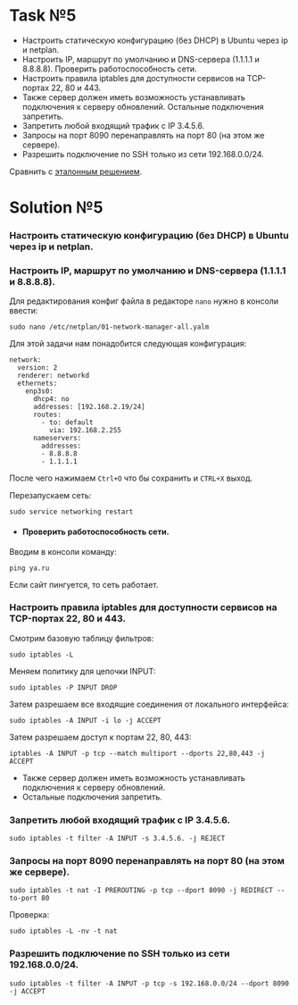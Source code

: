 # Task №5

* Настроить статическую конфигурацию (без DHCP) в Ubuntu через ip и netplan. 
* Настроить IP, маршрут по умолчанию и DNS-сервера (1.1.1.1 и 8.8.8.8). 
  Проверить работоспособность сети.
* Настроить правила iptables для доступности сервисов на TCP-портах 22, 80 и 443. 
* Также сервер должен иметь возможность устанавливать подключения к серверу обновлений. 
  Остальные подключения запретить.
* Запретить любой входящий трафик с IP 3.4.5.6.
* Запросы на порт 8090 перенаправлять на порт 80 (на этом же сервере).
* Разрешить подключение по SSH только из сети 192.168.0.0/24.

Сравнить с [эталонным решением](Домашнее_задание_5.pdf).

# Solution №5

### Настроить статическую конфигурацию (без DHCP) в Ubuntu через ip и netplan.
### Настроить IP, маршрут по умолчанию и DNS-сервера (1.1.1.1 и 8.8.8.8).
Для редактирования конфиг файла в редакторе ```nano``` нужно в консоли ввести:

```linux
sudo nano /etc/netplan/01-network-manager-all.yalm
```

Для этой задачи нам понадобится следующая конфигурация:

  ```linux
  network:
    version: 2
    renderer: networkd
    ethernets:
      enp3s0:
        dhcp4: no
        addresses: [192.168.2.19/24]
        routes:
          - to: default
            via: 192.168.2.255
        nameservers:
          addresses: 
          - 8.8.8.8
          - 1.1.1.1
  ```

После чего нажимаем ```Ctrl+O``` что бы сохранить и ```CTRL+X``` выход.<br>

Перезапускаем сеть:

```linux
sudo service networking restart
```

* #### Проверить работоспособность сети.

Вводим в консоли команду:

```linux
ping ya.ru
```

Если сайт пингуется, то сеть работает.


### Настроить правила iptables для доступности сервисов на TCP-портах 22, 80 и 443.
Смотрим базовую таблицу фильтров:

```linux
sudo iptables -L
```

Меняем политику для цепочки INPUT:

```linux
sudo iptables -P INPUT DROP
```

Затем разрешаем все входящие соединения от локального
интерфейса:

```linux
sudo iptables -A INPUT -i lo -j ACCEPT
```

Затем разрешаем доступ к портам 22, 80, 443:

```linux
iptables -A INPUT -p tcp --match multiport --dports 22,80,443 -j ACCEPT
```

* Также сервер должен иметь возможность устанавливать подключения к серверу обновлений.
* Остальные подключения запретить.


### Запретить любой входящий трафик с IP 3.4.5.6.

```linux
sudo iptables -t filter -A INPUT -s 3.4.5.6. -j REJECT
```

### Запросы на порт 8090 перенаправлять на порт 80 (на этом же сервере).

```linux
sudo iptables -t nat -I PREROUTING -p tcp --dport 8090 -j REDIRECT --to-port 80
```

Проверка:

```linux
sudo iptables -L -nv -t nat
```

### Разрешить подключение по SSH только из сети 192.168.0.0/24.

```linux
sudo iptables -t filter -A INPUT -p tcp -s 192.168.0.0/24 --dport 8090 -j ACCEPT
```